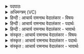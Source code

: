 <details><summary>पदपाठः</summary>

पा꣣वमानीः꣢। द꣣धन्तु। नः। इम꣢म्। लो꣣क꣢म्। अ꣡थ꣢꣯। उ꣣। अमु꣢म्। का꣡मा꣢꣯न्। सम्। अ꣣र्धयन्तु। नः। देवीः꣡। दे꣣वैः꣡। स꣣मा꣡हृ꣢ताः। स꣣म्। आ꣡हृ꣢꣯ताः। १३०१।
</details>

<details><summary>अधिमन्त्रम् (VC)</summary>

- पवमानाध्येता
- पवित्र आङ्गिरसो वा वसिष्ठो वा उभौ वा
- अनुष्टुप्
- गान्धारः
</details>

<details><summary>हिन्दी : आचार्य रामनाथ वेदालंकार - विषयः</summary>

अगले मन्त्र में वेदाध्ययन से हमें क्या प्राप्त हो,यह आकाङ्क्षा व्यक्त की गयी है।
</details>

<details><summary>हिन्दी : आचार्य रामनाथ वेदालंकार - पदार्थः</summary>

पदार्थान्वयभाषाः -  (पावमानीः) पवमान देवतावाली ऋचाएँ (नः) हमारे (इमं लोकम्) इहलोक को (अथ उ) और (अमुम्) परलोक को (दधन्तु) सहारा लगाएँ। (देवैः) वेदवेत्ता विद्वानों द्वारा (समाहृताः) पढ़ायी गयी वे (देवीः) अर्थप्रकाशक ऋचाएँ (नः) हमारे (कामान्) मनोरथों को (समर्द्धयन्तु) पूर्ण करें ॥४॥
</details>

<details><summary>हिन्दी : आचार्य रामनाथ वेदालंकार - भावार्थः</summary>

भावार्थभाषाः -  मनुष्यों को चाहिए कि वे वेदों के अध्ययन से स्फूर्ति और सत्प्रेरणा प्राप्त कर इस लोक को,परलोक को और सब मनोरथों को समृद्ध करें ॥४॥
</details>

<details><summary>संस्कृत : आचार्य रामनाथ वेदालंकार - विषयः</summary>

अथ वेदाध्ययनेन किं स्यादित्याकाङ्क्षते।
</details>

<details><summary>संस्कृत : आचार्य रामनाथ वेदालंकार - पदार्थः</summary>

पदार्थान्वयभाषाः -  (पावमानीः) पवमानदेवताका ऋचः (नः) अस्माकम् (इमं लोकम्) इहलोकम् (अथ उ) अपि च (अमुम्) परलोकम् (दधन्तु) धारयन्तु।[दध धारणे भ्वादिः,व्यत्ययेन परस्मैपदम्।] (देवैः) वेदविद्भिः (समाहृताः) अध्यापिताः ताः (देवीः) देव्यः अर्थप्रकाशिका ऋचः (नः) अस्माकम् (कामान्) मनोरथान् (समर्द्धयन्तु) पूरयन्तु ॥४॥
</details>

<details><summary>संस्कृत : आचार्य रामनाथ वेदालंकार - भावार्थः</summary>

भावार्थभाषाः -  वेदाध्ययनेन जनाः स्फूर्तिं सत्प्रेरणां च प्राप्येमं च लोकममुं च लोकं सर्वांश्च कामान् समर्द्धयितुमर्हन्ति ॥४॥
</details>